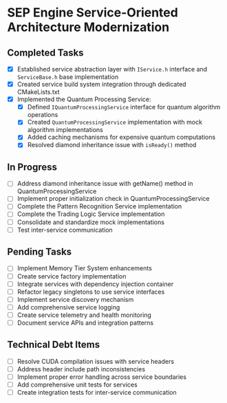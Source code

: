 # SEP Engine Service-Oriented Architecture Modernization

## Completed Tasks

- [x] Established service abstraction layer with `IService.h` interface and `ServiceBase.h` base implementation
- [x] Created service build system integration through dedicated CMakeLists.txt
- [x] Implemented the Quantum Processing Service:
  - [x] Defined `IQuantumProcessingService` interface for quantum algorithm operations
  - [x] Created `QuantumProcessingService` implementation with mock algorithm implementations
  - [x] Added caching mechanisms for expensive quantum computations
  - [x] Resolved diamond inheritance issue with `isReady()` method

## In Progress

- [ ] Address diamond inheritance issue with getName() method in QuantumProcessingService
- [ ] Implement proper initialization check in QuantumProcessingService
- [ ] Complete the Pattern Recognition Service implementation
- [ ] Complete the Trading Logic Service implementation
- [ ] Consolidate and standardize mock implementations
- [ ] Test inter-service communication

## Pending Tasks

- [ ] Implement Memory Tier System enhancements
- [ ] Create service factory implementation
- [ ] Integrate services with dependency injection container
- [ ] Refactor legacy singletons to use service interfaces
- [ ] Implement service discovery mechanism
- [ ] Add comprehensive service logging
- [ ] Create service telemetry and health monitoring
- [ ] Document service APIs and integration patterns

## Technical Debt Items

- [ ] Resolve CUDA compilation issues with service headers
- [ ] Address header include path inconsistencies
- [ ] Implement proper error handling across service boundaries
- [ ] Add comprehensive unit tests for services
- [ ] Create integration tests for inter-service communication